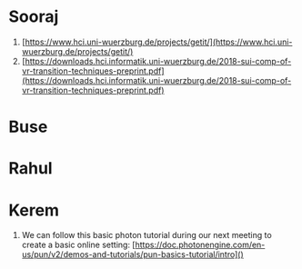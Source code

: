 # Sooraj

1. [https://www.hci.uni-wuerzburg.de/projects/getit/](https://www.hci.uni-wuerzburg.de/projects/getit/)
2. [https://downloads.hci.informatik.uni-wuerzburg.de/2018-sui-comp-of-vr-transition-techniques-preprint.pdf](https://downloads.hci.informatik.uni-wuerzburg.de/2018-sui-comp-of-vr-transition-techniques-preprint.pdf)

# Buse

# Rahul

# Kerem

1. We can follow this basic photon tutorial during our next meeting to create a basic online setting: [https://doc.photonengine.com/en-us/pun/v2/demos-and-tutorials/pun-basics-tutorial/intro]()
